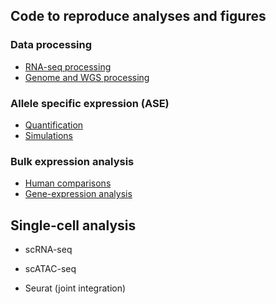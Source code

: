 ## Code to reproduce analyses and figures 

### Data processing 
- [RNA-seq processing](rna_seq_data_processing.md)
- [Genome and WGS processing](genome_analysis.md)

### Allele specific expression (ASE)
- [Quantification](ase_analysis_notebook.md)
- [Simulations](simulations.md)

### Bulk expression analysis
- [Human comparisons](human_notebook.md)
- [Gene-expression analysis](gene_expression_notebook.md)

## Single-cell analysis

* scRNA-seq

* scATAC-seq

* Seurat (joint integration)


